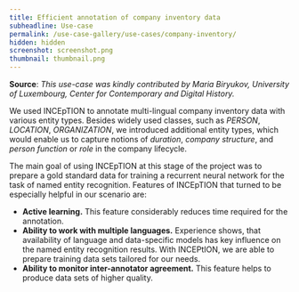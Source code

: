 ```yaml
---
title: Efficient annotation of company inventory data
subheadline: Use-case
permalink: /use-case-gallery/use-cases/company-inventory/
hidden: hidden
screenshot: screenshot.png
thumbnail: thumbnail.png
---
```


**Source**: *This use-case was kindly contributed by Maria Biryukov, University of Luxembourg, 
Center for Contemporary and Digital History.*

We used INCEpTION to annotate multi-lingual company inventory data with various entity types. 
Besides widely used classes, such as *PERSON*, *LOCATION*, *ORGANIZATION*, we introduced additional
entity types, which would enable us to capture notions of *duration*, *company structure*, and
*person function* or *role* in the company lifecycle.

The main goal of using INCEpTION at this stage of the project was to prepare a gold standard data 
for training a recurrent neural network for the task of named entity recognition.
Features of INCEpTION that turned to be especially helpful in our scenario are:

* **Active learning.** This feature considerably reduces time required for the annotation.
* **Ability to work with multiple languages.** Experience shows, that availability of language and 
  data-specific models has key influence on the named entity recognition results. With INCEPtION, 
  we are able to prepare training data sets tailored for our needs. 
* **Ability to monitor inter-annotator agreement.** This feature helps to produce data sets of higher
  quality.

